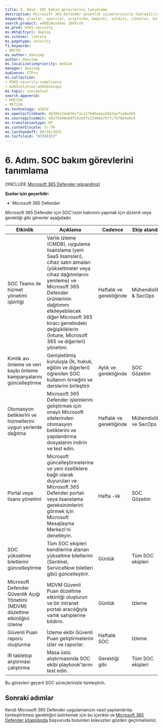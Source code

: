 ```yaml
---
title: 6. Adım. SOC bakım görevlerini tanımlama
description: Microsoft 365 Defender güvenlik işlemlerinizle tümleştirirken SOC bakım görevlerini belirleyin.
keywords: olaylar, uyarılar, araştırma, bağıntı, saldırı, cihazlar, kullanıcılar, kimlikler, kimlik, posta kutusu, e-posta, 365, Microsoft, m365, olay yanıtı, siber saldırı, secops, güvenlik işlemleri, soc
search.product: eADQiWindows 10XVcnh
ms.prod: m365-security
ms.mktglfcycl: deploy
ms.sitesec: library
ms.pagetype: security
f1.keywords:
- NOCSH
ms.author: dansimp
author: dansimp
ms.localizationpriority: medium
manager: dansimp
audience: ITPro
ms.collection:
- M365-security-compliance
- m365solution-m365dsecops
ms.topic: conceptual
search.appverid:
- MOE150
- MET150
ms.technology: m365d
ms.openlocfilehash: db30612de836cfac1279dba4aa3563ae71a6e269
ms.sourcegitcommit: 48a75b40e607542e5fe219b6e75ffc757804a9c6
ms.translationtype: MT
ms.contentlocale: tr-TR
ms.lasthandoff: 08/16/2022
ms.locfileid: "67343153"
---
```

# <a name="step-6-identify-soc-maintenance-tasks"></a>6. Adım. SOC bakım görevlerini tanımlama

[!INCLUDE [Microsoft 365 Defender rebranding](../includes/microsoft-defender.md)]

**Şunlar için geçerlidir:**
- Microsoft 365 Defender

Microsoft 365 Defender için SOC'nizin bakımını yapmak için düzenli veya gerektiği gibi görevler aşağıdadır.

|Etkinlik|Açıklama|Cadence|Ekip atandı|
|---|---|---|---|
|SOC Teams ile hizmet yönetimi işbirliği|Varlık izleme (CMDB), uygulama lisanslama (yeni SaaS lisansları), cihaz satın almaları (yükseltmeler veya cihaz dağıtımlarını yenileme) ve Microsoft 365 Defender ürünlerinin dağıtımını etkileyebilecek diğer Microsoft 365 kiracı genelindeki değişikliklerin (Intune, Microsoft 365 ve diğerleri) yönetimi.|Haftalık ve gerektiğinde|Mühendislik & SecOps|
|Kimlik avı önleme ve veri kaybı önleme kampanyalarını güncelleştirme|Genişletilmiş kuruluşla (İk, hukuk, eğitim ve diğerleri) öğrenilen SOC kullanım örneğini ve derslerini birleştirir.|Aylık ve gerektiğinde|SOC Gözetim|
|Otomasyon betiklerini ve hizmetlerini uygun yerlerde dağıtma|Microsoft 365 Defender işlemlerini geliştirmek için onaylı Microsoft sitelerinden otomasyon betiklerini ve yapılandırma dosyalarını indirin ve test edin.|Haftalık ve gerektiğinde|Mühendislik ve SecOps|
|Portal veya lisans yönetimi|Microsoft güncelleştirmelerine ve yeni özelliklere bağlı olarak duyuruları ve Microsoft 365 Defender portalı veya lisanslama gereksinimlerini görmek için Microsoft Mesajlaşma Merkezi'ni denetleyin.|Hafta -lık|SOC Gözetim|
|SOC yükseltme biletlerini güncelleştirme|Tüm SOC ekipleri kendilerine atanan yükseltme biletlerini (Sentinel, ServiceNow biletleri gibi) güncelleştirir.|Günlük|Tüm SOC ekipleri|
|Microsoft Defender Güvenlik Açığı Yönetimi (MDVM) düzeltme etkinliğini izleme|MDVM Güvenli Puan düzeltme etkinliği oluşturun ve bir intranet portalı aracılığıyla varlık sahiplerine bildirin.|Günlük|Izleme|
|Güvenli Puan raporu oluşturma|İzleme ekibi Güvenli Puan geliştirmelerini izler ve raporlar.|Haftalık SOC|Izleme|
|IR tabletop alıştırması çalıştırma|Masa üstü alıştırmasında SOC ekibi playbook'larını test edin.|Gerektiği gibi|Tüm SOC ekipleri|

Bu görevleri geçerli SOC süreçlerinizle tümleştirin.

## <a name="next-steps"></a>Sonraki adımlar

Kendi Microsoft 365 Defender uygulamanızın nasıl yapılandırılıp tümleştirilmesi gerektiğini belirlemek için bu içerikte ve [Microsoft 365 Defender kitaplığında](/microsoft-365/security/defender) başvuruda bulunılan kılavuzları gözden geçirmelisiniz.

